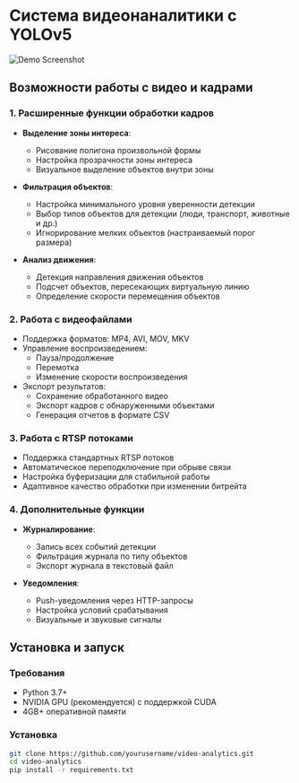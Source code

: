 # Система видеонаналитики с YOLOv5

![Demo Screenshot](demo.png)

## Возможности работы с видео и кадрами

### 1. Расширенные функции обработки кадров
- **Выделение зоны интереса**:
  - Рисование полигона произвольной формы
  - Настройка прозрачности зоны интереса
  - Визуальное выделение объектов внутри зоны

- **Фильтрация объектов**:
  - Настройка минимального уровня уверенности детекции
  - Выбор типов объектов для детекции (люди, транспорт, животные и др.)
  - Игнорирование мелких объектов (настраиваемый порог размера)

- **Анализ движения**:
  - Детекция направления движения объектов
  - Подсчет объектов, пересекающих виртуальную линию
  - Определение скорости перемещения объектов

### 2. Работа с видеофайлами
- Поддержка форматов: MP4, AVI, MOV, MKV
- Управление воспроизведением:
  - Пауза/продолжение
  - Перемотка
  - Изменение скорости воспроизведения
- Экспорт результатов:
  - Сохранение обработанного видео
  - Экспорт кадров с обнаруженными объектами
  - Генерация отчетов в формате CSV

### 3. Работа с RTSP потоками
- Поддержка стандартных RTSP потоков
- Автоматическое переподключение при обрыве связи
- Настройка буферизации для стабильной работы
- Адаптивное качество обработки при изменении битрейта

### 4. Дополнительные функции
- **Журналирование**:
  - Запись всех событий детекции
  - Фильтрация журнала по типу объектов
  - Экспорт журнала в текстовый файл

- **Уведомления**:
  - Push-уведомления через HTTP-запросы
  - Настройка условий срабатывания
  - Визуальные и звуковые сигналы

## Установка и запуск

### Требования
- Python 3.7+
- NVIDIA GPU (рекомендуется) с поддержкой CUDA
- 4GB+ оперативной памяти

### Установка
```bash
git clone https://github.com/yourusername/video-analytics.git
cd video-analytics
pip install -r requirements.txt
